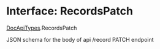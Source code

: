 # Interface: RecordsPatch

[DocApiTypes](../modules/DocApiTypes.md).RecordsPatch

JSON schema for the body of api /record PATCH endpoint
